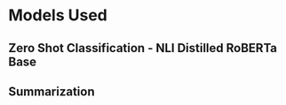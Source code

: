 # **Models Used**

## **Zero Shot Classification - NLI Distilled RoBERTa Base**

## **Summarization**